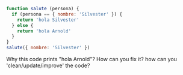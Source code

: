 ```javascript
function salute (persona) {
  if (persona == { nombre: 'Silvester' }) {
    return 'hola Silvester'
  } else {
    return 'hola Arnold'
  }
}
salute({ nombre: 'Silvester' })
```
Why this code prints "hola Arnold"?
How can you fix it?
how can you 'clean/update/improve' the code?